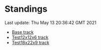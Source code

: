 # Standings

Last update: Thu May 13 20:36:42 GMT 2021

* [Base track](comps/Base/2021-05-13/standings.md)
* [Test12x12x6 track](comps/Test12x12x6/2021-05-13/standings.md)
* [Test18x22x9 track](comps/Test18x22x9/2021-05-13/standings.md)

